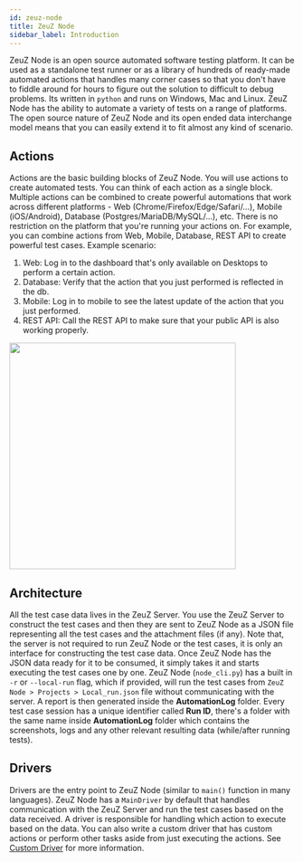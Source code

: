 ```yaml
---
id: zeuz-node
title: ZeuZ Node
sidebar_label: Introduction
---
```


ZeuZ Node is an open source automated software testing platform. It can be used
as a standalone test runner or as a library of hundreds of ready-made automated
actions that handles many corner cases so that you don't have to fiddle around
for hours to figure out the solution to difficult to debug problems. Its written
in `python` and runs on Windows, Mac and Linux. ZeuZ Node has the ability to
automate a variety of tests on a range of platforms. The open source nature of
ZeuZ Node and its open ended data interchange model means that you can easily
extend it to fit almost any kind of scenario.

## Actions

Actions are the basic building blocks of ZeuZ Node. You will use actions to
create automated tests. You can think of each action as a single block. Multiple
actions can be combined to create powerful automations that work across
different platforms - Web (Chrome/Firefox/Edge/Safari/...), Mobile
(iOS/Android), Database (Postgres/MariaDB/MySQL/...), etc. There is no
restriction on the platform that you're running your actions on. For example,
you can combine actions from Web, Mobile, Database, REST API to create powerful
test cases. Example scenario:

1. Web: Log in to the dashboard that's only available on Desktops to perform a
   certain action.
2. Database: Verify that the action that you just performed is reflected in the
   db.
3. Mobile: Log in to mobile to see the latest update of the action that you just
   performed.
4. REST API: Call the REST API to make sure that your public API is also working
   properly.

<img src="/img/zeuz-node/building-blocks.jpg" height="400px" />

## Architecture

All the test case data lives in the ZeuZ Server. You use the ZeuZ Server to
construct the test cases and then they are sent to ZeuZ Node as a JSON file
representing all the test cases and the attachment files (if any). Note that,
the server is not required to run ZeuZ Node or the test cases, it is only an
interface for constructing the test case data. Once ZeuZ Node has the JSON data
ready for it to be consumed, it simply takes it and starts executing the test
cases one by one. ZeuZ Node (`node_cli.py`) has a built in `-r` or `--local-run`
flag, which if provided, will run the test cases from `ZeuZ Node > Projects >
Local_run.json` file without communicating with the server. A report is then
generated inside the **AutomationLog** folder. Every test case session has a
unique identifier called **Run ID**, there's a folder with the same name inside
**AutomationLog** folder which contains the screenshots, logs and any other
relevant resulting data (while/after running tests).

## Drivers

Drivers are the entry point to ZeuZ Node (similar to `main()` function in many
languages). ZeuZ Node has a `MainDriver` by default that handles communication
with the ZeuZ Server and run the test cases based on the data received. A driver
is responsible for handling which action to execute based on the data. You can
also write a custom driver that has custom actions or perform other tasks aside
from just executing the actions. See [Custom Driver](custom-driver) for more
information.
